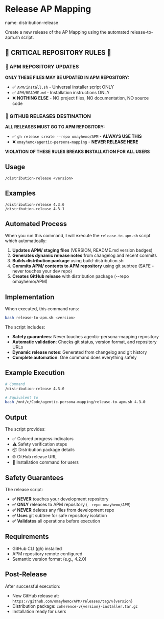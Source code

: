 # Release AP Mapping
name: distribution-release

Create a new release of the AP Mapping using the automated release-to-apm.sh script.

## 🚨 CRITICAL REPOSITORY RULES 🚨

### 🔴 APM REPOSITORY UPDATES
**ONLY THESE FILES MAY BE UPDATED IN APM REPOSITORY:**
- ✅ `APM/install.sh` - Universal installer script ONLY
- ✅ `APM/README.md` - Installation instructions ONLY  
- ❌ **NOTHING ELSE** - NO project files, NO documentation, NO source code

### 🔴 GITHUB RELEASES DESTINATION
**ALL RELEASES MUST GO TO APM REPOSITORY:**
- ✅ `gh release create --repo omayhemo/APM` - **ALWAYS USE THIS**
- ❌ `omayhemo/agentic-persona-mapping` - **NEVER RELEASE HERE**

**VIOLATION OF THESE RULES BREAKS INSTALLATION FOR ALL USERS**

## Usage
```
/distribution-release <version>
```

## Examples
```
/distribution-release 4.3.0
/distribution-release 4.3.1
```

## Automated Process

When you run this command, I will execute the `release-to-apm.sh` script which automatically:

1. **Updates APM/ staging files** (VERSION, README.md version badges)
2. **Generates dynamic release notes** from changelog and recent commits
3. **Builds distribution package** using build-distribution.sh
4. **Commits APM/ contents to APM repository** using git subtree (SAFE - never touches your dev repo)
5. **Creates GitHub release** with distribution package (--repo omayhemo/APM)

## Implementation

When executed, this command runs:

```bash
bash release-to-apm.sh <version>
```

The script includes:
- **Safety guarantees**: Never touches agentic-persona-mapping repository
- **Automatic validation**: Checks git status, version format, and repository URLs
- **Dynamic release notes**: Generated from changelog and git history
- **Complete automation**: One command does everything safely

## Example Execution

```bash
# Command
/distribution-release 4.3.0

# Equivalent to
bash /mnt/c/Code/agentic-persona-mapping/release-to-apm.sh 4.3.0
```

## Output

The script provides:
- ✅ Colored progress indicators
- ⚠️ Safety verification steps  
- 📦 Distribution package details
- 🌐 GitHub release URL
- 🔗 Installation command for users

## Safety Guarantees

The release script:
- **✅ NEVER** touches your development repository
- **✅ ONLY** releases to APM repository (`--repo omayhemo/APM`)
- **✅ NEVER** deletes any files from development repo
- **✅ Uses** git subtree for safe repository isolation
- **✅ Validates** all operations before execution

## Requirements

- GitHub CLI (gh) installed
- APM repository remote configured
- Semantic version format (e.g., 4.2.0)

## Post-Release

After successful execution:
- New GitHub release at: `https://github.com/omayhemo/APM/releases/tag/v{version}`
- Distribution package: `coherence-v{version}-installer.tar.gz`
- Installation ready for users
